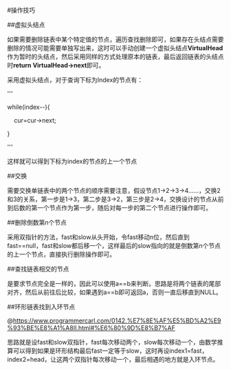 #操作技巧

##虚拟头结点

如果需要删除链表中某个特定值的节点，遍历查找删除即可，如果存在头结点需要删除的情况可能需要单独写出来，这时可以手动创建一个虚拟头结点**VirtualHead**作为暂时的头结点，然后采用同样的方式处理原本的链表，最后返回链表的头结点时**return VirtualHead->next**即可。

采用虚拟头结点，对于查询下标为Index的节点有：

'''

while(index--){

    cur=cur->next;

}

'''

这样就可以得到下标为index的节点的上一个节点

##交换

需要交换单链表中的两个节点的顺序需要注意，假设节点1->2->3->4……，交换2和3的关系，第一步是1->3，第二步是3->2，第三步是2->4，交换设计的节点从前到后数的第一个节点作为第一步，随后对每一步的第二个节点进行操作即可。

##删除倒数第n个节点

采用双指针的方法，fast和slow从头开始，令fast移动n位，然后直到fast==null，fast和slow都后移一个，这样最后的slow指向的就是倒数第n个节点的上一个节点，直接执行删除操作即可。

##查找链表相交的节点

是要求节点完全是一样的，因此可以使用a==b来判断。思路是将两个链表的尾部对齐，然后从前往后比较，如果遇到a==b即可返回a，否则一直后移直到NULL。

##环形链表找到入环节点

@https://www.programmercarl.com/0142.%E7%8E%AF%E5%BD%A2%E9%93%BE%E8%A1%A8II.html#%E6%80%9D%E8%B7%AF

思路就是设fast和slow双指针，fast每次移动两个，slow每次移动一个，由数学推算可以得到如果是环形结构最后fast一定等于slow，这时再设index1=fast，index2=head，让这两个双指针每次移动一个，最后相遇的地方就是入环节点。
